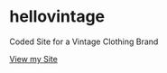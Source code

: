 # hellovintage
Coded Site for a Vintage Clothing Brand

[View my Site](https://selena9090.github.io/hellovintage/)